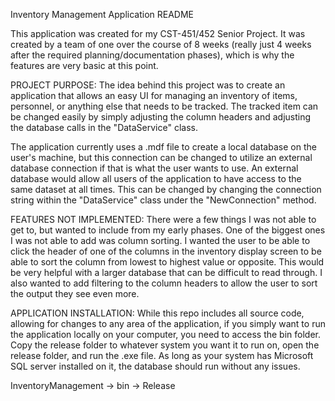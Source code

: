 Inventory Management Application README

This application was created for my CST-451/452 Senior Project. It was created by a team of one over the course of 8 weeks (really just 4 weeks after the required planning/documentation phases), which is why the features are very basic at this point.

PROJECT PURPOSE:
The idea behind this project was to create an application that allows an easy UI for managing an inventory of items, personnel, or anything else that needs to be tracked. The tracked item can be changed easily by simply adjusting the column headers and adjusting the database calls in the "DataService" class.

The application currently uses a .mdf file to create a local database on the user's machine, but this connection can be changed to utilize an external database connection if that is what the user wants to use. An external database would allow all users of the application to have access to the same dataset at all times. This can be changed by changing the connection string within the "DataService" class under the "NewConnection" method.

FEATURES NOT IMPLEMENTED:
There were a few things I was not able to get to, but wanted to include from my early phases. One of the biggest ones I was not able to add was column sorting. I wanted the user to be able to click the header of one of the columns in the inventory display screen to be able to sort the column from lowest to highest value or opposite. This would be very helpful with a larger database that can be difficult to read through. I also wanted to add filtering to the column headers to allow the user to sort the output they see even more.

APPLICATION INSTALLATION:
While this repo includes all source code, allowing for changes to any area of the application, if you simply want to run the application locally on your computer, you need to access the bin folder. Copy the release folder to whatever system you want it to run on, open the release folder, and run the .exe file. As long as your system has Microsoft SQL server installed on it, the database should run without any issues. 

InventoryManagement -> bin -> Release
